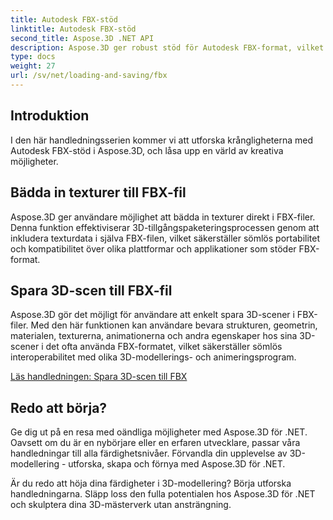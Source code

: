 ```yaml
---
title: Autodesk FBX-stöd
linktitle: Autodesk FBX-stöd
second_title: Aspose.3D .NET API
description: Aspose.3D ger robust stöd för Autodesk FBX-format, vilket möjliggör sömlös import och export av 3D-modeller, vilket förbättrar interoperabilitet och effektivitet i arbetsflödet.
type: docs
weight: 27
url: /sv/net/loading-and-saving/fbx
---
```

## Introduktion

I den här handledningsserien kommer vi att utforska krångligheterna med Autodesk FBX-stöd i Aspose.3D, och låsa upp en värld av kreativa möjligheter.

## Bädda in texturer till FBX-fil

Aspose.3D ger användare möjlighet att bädda in texturer direkt i FBX-filer. Denna funktion effektiviserar 3D-tillgångspaketeringsprocessen genom att inkludera texturdata i själva FBX-filen, vilket säkerställer sömlös portabilitet och kompatibilitet över olika plattformar och applikationer som stöder FBX-format.

## Spara 3D-scen till FBX-fil

Aspose.3D gör det möjligt för användare att enkelt spara 3D-scener i FBX-filer. Med den här funktionen kan användare bevara strukturen, geometrin, materialen, texturerna, animationerna och andra egenskaper hos sina 3D-scener i det ofta använda FBX-formatet, vilket säkerställer sömlös interoperabilitet med olika 3D-modellerings- och animeringsprogram.

[Läs handledningen: Spara 3D-scen till FBX](save-3d-scene)

## Redo att börja?

Ge dig ut på en resa med oändliga möjligheter med Aspose.3D för .NET. Oavsett om du är en nybörjare eller en erfaren utvecklare, passar våra handledningar till alla färdighetsnivåer. Förvandla din upplevelse av 3D-modellering - utforska, skapa och förnya med Aspose.3D för .NET.

Är du redo att höja dina färdigheter i 3D-modellering? Börja utforska handledningarna. Släpp loss den fulla potentialen hos Aspose.3D för .NET och skulptera dina 3D-mästerverk utan ansträngning.